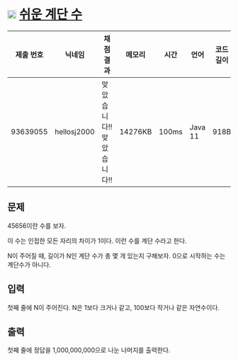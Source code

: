# <img width="20px"  src="https://d2gd6pc034wcta.cloudfront.net/tier/10.svg" class="solvedac-tier"> [쉬운 계단 수](https://www.acmicpc.net/problem/10844) 

| 제출 번호 | 닉네임 | 채점 결과 | 메모리 | 시간 | 언어 | 코드 길이 |
|---|---|---|---|---|---|---|
|93639055| hellosj2000|맞았습니다!! 맞았습니다!!|14276KB|100ms|Java 11|918B|

## 문제
<p>45656이란 수를 보자.</p>

<p>이 수는 인접한 모든 자리의 차이가 1이다. 이런 수를 계단 수라고 한다.</p>

<p>N이 주어질 때, 길이가 N인 계단 수가 총 몇 개 있는지 구해보자. 0으로 시작하는 수는 계단수가 아니다.</p>

## 입력
<p>첫째 줄에 N이 주어진다. N은 1보다 크거나 같고, 100보다 작거나 같은 자연수이다.</p>

## 출력
<p>첫째 줄에 정답을 1,000,000,000으로 나눈 나머지를 출력한다.</p>

